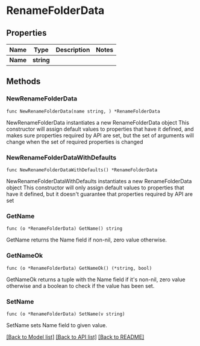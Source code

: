 # RenameFolderData

## Properties

Name | Type | Description | Notes
------------ | ------------- | ------------- | -------------
**Name** | **string** |  | 

## Methods

### NewRenameFolderData

`func NewRenameFolderData(name string, ) *RenameFolderData`

NewRenameFolderData instantiates a new RenameFolderData object
This constructor will assign default values to properties that have it defined,
and makes sure properties required by API are set, but the set of arguments
will change when the set of required properties is changed

### NewRenameFolderDataWithDefaults

`func NewRenameFolderDataWithDefaults() *RenameFolderData`

NewRenameFolderDataWithDefaults instantiates a new RenameFolderData object
This constructor will only assign default values to properties that have it defined,
but it doesn't guarantee that properties required by API are set

### GetName

`func (o *RenameFolderData) GetName() string`

GetName returns the Name field if non-nil, zero value otherwise.

### GetNameOk

`func (o *RenameFolderData) GetNameOk() (*string, bool)`

GetNameOk returns a tuple with the Name field if it's non-nil, zero value otherwise
and a boolean to check if the value has been set.

### SetName

`func (o *RenameFolderData) SetName(v string)`

SetName sets Name field to given value.



[[Back to Model list]](../README.md#documentation-for-models) [[Back to API list]](../README.md#documentation-for-api-endpoints) [[Back to README]](../README.md)


